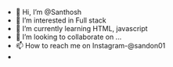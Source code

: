 - 👋 Hi, I’m @Santhosh
- 👀 I’m interested in Full stack 
- 🌱 I’m currently learning HTML, javascript 
- 💞️ I’m looking to collaborate on ...
- 📫 How to reach me on Instagram-@sandon01
- 

<!---
San10thosh/San10thosh is a ✨ special ✨ repository because its `README.md` (this file) appears on your GitHub profile.
You can click the Preview link to take a look at your changes.
--->
